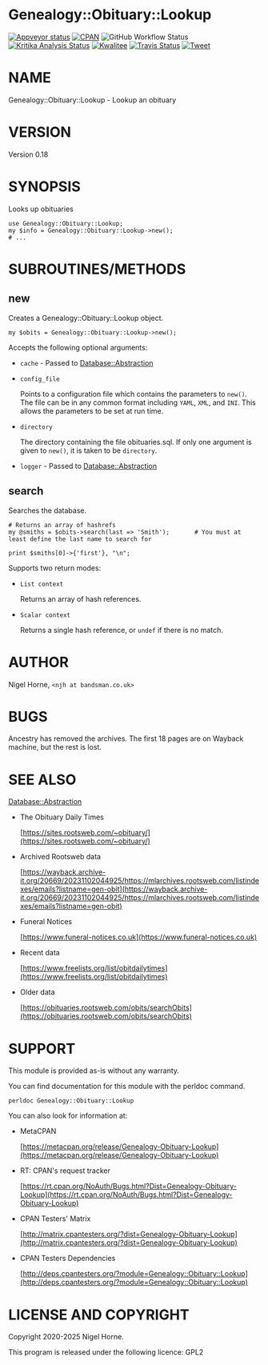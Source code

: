 Genealogy::Obituary::Lookup
===========================

[![Appveyor status](https://ci.appveyor.com/api/projects/status/w2kcdehjtofvt55t?svg=true)](https://ci.appveyor.com/project/nigelhorne/genealogy-obituarydailytimes)
[![CPAN](https://img.shields.io/cpan/v/Genealogy-Obituary-Lookup.svg)](http://search.cpan.org/~nhorne/Genealogy-Obituary-Lookup/)
![GitHub Workflow Status](https://img.shields.io/github/actions/workflow/status/nigelhorne/genealogy-obituarydailytimes/test.yml?branch=master)
[![Kritika Analysis Status](https://kritika.io/users/nigelhorne/repos/7086407966497872/heads/master/status.svg)](https://kritika.io/users/nigelhorne/repos/7086407966497872/heads/master/)
[![Kwalitee](https://cpants.cpanauthors.org/dist/Genealogy-Obituary-Lookup.png)](http://cpants.cpanauthors.org/dist/Genealogy-Obituary-Lookup)
[![Travis Status](https://www.travis-ci.com/nigelhorne/Genealogy-Obituary-Lookup.svg?branch=master)](https://www.travis-ci.com/nigelhorne/Genealogy-Obituary-Lookup)
[![Tweet](https://img.shields.io/twitter/url/http/shields.io.svg?style=social)](https://twitter.com/intent/tweet?text=Look+up+an+obituary+#perl+#gedcom+#genealogy&url=https://github.com/nigelhorne/Genealogy-Obituary-Lookup&via=nigelhorne)

# NAME

Genealogy::Obituary::Lookup - Lookup an obituary

# VERSION

Version 0.18

# SYNOPSIS

Looks up obituaries

    use Genealogy::Obituary::Lookup;
    my $info = Genealogy::Obituary::Lookup->new();
    # ...

# SUBROUTINES/METHODS

## new

Creates a Genealogy::Obituary::Lookup object.

    my $obits = Genealogy::Obituary::Lookup->new();

Accepts the following optional arguments:

- `cache` - Passed to [Database::Abstraction](https://metacpan.org/pod/Database%3A%3AAbstraction)
- `config_file`

    Points to a configuration file which contains the parameters to `new()`.
    The file can be in any common format including `YAML`, `XML`, and `INI`.
    This allows the parameters to be set at run time.

- `directory`

    The directory containing the file obituaries.sql.
    If only one argument is given to `new()`, it is taken to be `directory`.

- `logger` - Passed to [Database::Abstraction](https://metacpan.org/pod/Database%3A%3AAbstraction)

## search

Searches the database.

    # Returns an array of hashrefs
    my @smiths = $obits->search(last => 'Smith');       # You must at least define the last name to search for

    print $smiths[0]->{'first'}, "\n";

Supports two return modes:

- `List context`

    Returns an array of hash references.

- `Scalar context`

    Returns a single hash reference,
    or `undef` if there is no match.

# AUTHOR

Nigel Horne, `<njh at bandsman.co.uk>`

# BUGS

Ancestry has removed the archives.
The first 18 pages are on Wayback machine, but the rest is lost.

# SEE ALSO

[Database::Abstraction](https://metacpan.org/pod/Database%3A%3AAbstraction)

- The Obituary Daily Times

    [https://sites.rootsweb.com/~obituary/](https://sites.rootsweb.com/~obituary/)

- Archived Rootsweb data

    [https://wayback.archive-it.org/20669/20231102044925/https://mlarchives.rootsweb.com/listindexes/emails?listname=gen-obit](https://wayback.archive-it.org/20669/20231102044925/https://mlarchives.rootsweb.com/listindexes/emails?listname=gen-obit)

- Funeral Notices

    [https://www.funeral-notices.co.uk](https://www.funeral-notices.co.uk)

- Recent data

    [https://www.freelists.org/list/obitdailytimes](https://www.freelists.org/list/obitdailytimes)

- Older data

    [https://obituaries.rootsweb.com/obits/searchObits](https://obituaries.rootsweb.com/obits/searchObits)

# SUPPORT

This module is provided as-is without any warranty.

You can find documentation for this module with the perldoc command.

    perldoc Genealogy::Obituary::Lookup

You can also look for information at:

- MetaCPAN

    [https://metacpan.org/release/Genealogy-Obituary-Lookup](https://metacpan.org/release/Genealogy-Obituary-Lookup)

- RT: CPAN's request tracker

    [https://rt.cpan.org/NoAuth/Bugs.html?Dist=Genealogy-Obituary-Lookup](https://rt.cpan.org/NoAuth/Bugs.html?Dist=Genealogy-Obituary-Lookup)

- CPAN Testers' Matrix

    [http://matrix.cpantesters.org/?dist=Genealogy-Obituary-Lookup](http://matrix.cpantesters.org/?dist=Genealogy-Obituary-Lookup)

- CPAN Testers Dependencies

    [http://deps.cpantesters.org/?module=Genealogy::Obituary::Lookup](http://deps.cpantesters.org/?module=Genealogy::Obituary::Lookup)

# LICENSE AND COPYRIGHT

Copyright 2020-2025 Nigel Horne.

This program is released under the following licence: GPL2
